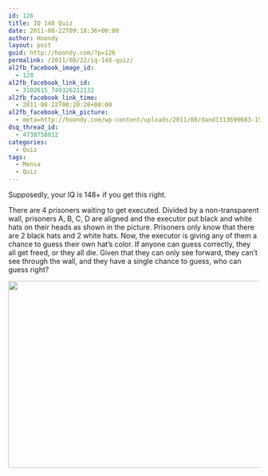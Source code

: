 ```yaml
---
id: 126
title: IQ 148 Quiz
date: 2011-08-22T09:18:36+00:00
author: Hoondy
layout: post
guid: http://hoondy.com/?p=126
permalink: /2011/08/22/iq-148-quiz/
al2fb_facebook_image_id:
  - 128
al2fb_facebook_link_id:
  - 3102615_749326212132
al2fb_facebook_link_time:
  - 2011-08-22T00:20:20+00:00
al2fb_facebook_link_picture:
  - meta=http://hoondy.com/wp-content/uploads/2011/08/dand1313699683-150x150.jpg
dsq_thread_id:
  - 4738758012
categories:
  - Quiz
tags:
  - Mensa
  - Quiz
---
```

Supposedly, your IQ is 148+ if you get this right.

There are 4 prisoners waiting to get executed. Divided by a non-transparent wall, prisoners A, B, C, D are aligned and the executor put black and white hats on their heads as shown in the picture. Prisoners only know that there are 2 black hats and 2 white hats. Now, the executor is giving any of them a chance to guess their own hat&#8217;s color. If anyone can guess correctly, they all get freed, or they all die. Given that they can only see forward, they can&#8217;t see through the wall, and they have a single chance to guess, who can guess right?

[<img class="aligncenter size-full wp-image-128" title="IQ148" src="http://hoondy.com/wp-content/uploads/2011/08/dand1313699683.jpg" alt="" width="520" height="374" />](http://hoondy.com/wp-content/uploads/2011/08/dand1313699683.jpg)

<div class="al2fb_like_button">
  <div id="fb-root">
  </div><fb:like href="http://hoondy.com/2011/08/22/iq-148-quiz/" send="true" layout="standard" show_faces="true" share="true" width="450" action="like" font="arial" colorscheme="light" ref="AL2FB"></fb:like>
</div>